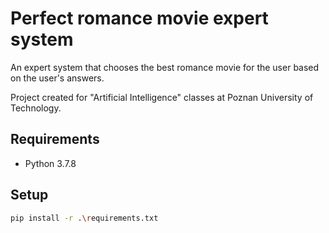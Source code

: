 # Perfect romance movie expert system

An expert system that chooses the best romance movie for the user based on the user's answers.

Project created for "Artificial Intelligence" classes at Poznan University of Technology.

## Requirements

- Python 3.7.8


## Setup

```bash
pip install -r .\requirements.txt
```